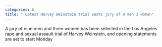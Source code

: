 ```yaml
---
categories: b
title: " Latest Harvey Weinstein trial seats jury of 9 men 3 women"
---
```

A jury of nine men and three women has been selected in the Los Angeles rape and sexual assault trial of Harvey Weinstein, and opening statements are set to start Monday